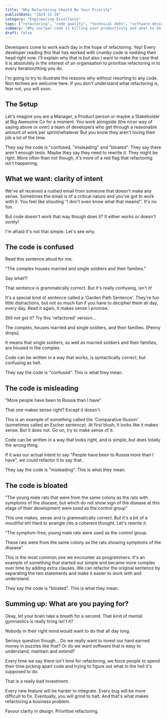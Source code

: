 ```yaml
---
title: "Why Refactoring Should Be Your Priority"
publishDate: "2024-12-28"
category: "Engineering Excellence"
tags: ["refactoring", "code quality", "technical debt", "software design"]
summary: "Why unclear code is killing your productivity and what to do about it"
draft: false
---
```


Developers come to work each day in the hope of refactoring. Yep! Every developer reading this that has worked with crumby code is nodding their head right now. I'll explain why that is but also I want to make the case that it is absolutely in the interest of an organisation to prioritise refactoring in to every iteration/thing you do. 

I'm going to try to illustrate the reasons why without resorting to any code. Non techies are welcome here. If you don't understand what refactoring is, fear not, you will soon.

## The Setup
Let's imagine you are a Manager, a Product person or maybe a Stakeholder at Big Awesome Co for a moment. You work alongside (the nicer way of saying above or over) a team of developers who get through a reasonable amount of work per sprint/whatever But you know they aren't loving their job a lot of the time.

They say the code is "confused, "misleading" and "bloated". They say there aren't enough tests. Maybe they say they need to rewrite it. They might be right. More often than not though, it's more of a red flag that refactoring isn't happening.

## What we want: clarity of intent
We've all received a rushed email from someone that doesn't make any sense. Sometimes the email is of a critical nature and you've got to work with it. You feel like shouting "I don't even know what that means!". It's no fun.

But code doesn't work that way though does it? It either works or doesn't surely! 

I'm afraid it's not that simple. Let's see why.

## The code is confused
Read this sentence aloud for me.

"The complex houses married and single soldiers and their families."

Say what?!

That sentence is grammatically correct. But it's really confusing, isn't it! 

It's a special kind of sentence called a 'Garden Path Sentence'. They're fun little distractions, but not so much fun if you have to decipher them all day, every day. Read it again, it makes sense I promise.

Still not got it? Try this 'refactored' version...

The complex, houses married and single soldiers, and their families. [Penny drops].

It means that single soldiers, as well as married soldiers and their families, are housed in the complex.

Code can be written in a way that works, is syntactically correct, but confusing as hell.

They say the code is "confused". This is what they mean.

## The code is misleading
"More people have been to Russia than I have"

That one makes sense right? Except it doesn't.

This is an example of something called the 'Comparative Illusion' (sometimes called an Escher sentence). At first blush, it looks like it makes sense. But it does not. Go on, try to make sense of it.

Code can be written in a way that looks right, and is simple, but does totally the wrong thing.

If it was our actual intent to say "People have been to Russia more than I have", we could refactor it to say that.

They say the code is "misleading". This is what they mean.

## The code is bloated
"The young male rats that were from the same colony as the rats with symptoms of the disease, but which do not show sign of the disease at this stage of their development were used as the control group"

This one makes, sense and is grammatically correct. But it's a bit of a mouthful eh! Hard to wrangle into a coherent thought. Let's rewrite it.

"The symptom-free, young male rats were used as the control group. 

These rats were from the same colony as the rats showing symptoms of the disease"

This is the most common one we encounter as programmers. It's an example of something that started out simple and became more complex over time by adding extra clauses. We can refactor the original sentence by separating the two statements and make it easier to work with and understand. 

They say the code is "bloated". This is what they mean.

## Summing up: What are you paying for?
Okay, let your brain take a breath for a second. That kind of mental gymnastics is really tiring isn't it?

Nobody in their right mind would want to do that all day long. 

Serious question though… Do we really want to invest our hard earned money in puzzles like that? Or do we want software that is easy to understand, maintain and extend? 

Every time we say there isn't time for refactoring, we force people to spend their time picking apart code and trying to figure out what in the hell it's supposed to do. 

That is a really bad investment.

Every new feature will be harder to integrate. Every bug will be more difficult to fix. Eventually, you will grind to halt. And that's what makes refactoring a business problem.

Favour clarity in design. Prioritise refactoring.